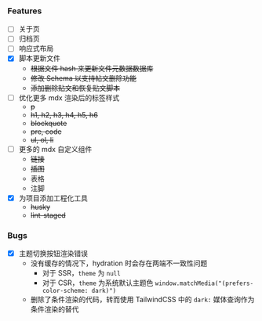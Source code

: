 ### Features

- [ ] 关于页
- [ ] 归档页
- [ ] 响应式布局
- [x] 脚本更新文件
  - ~~根据文件 hash 来更新文件元数据数据库~~
  - ~~修改 Schema 以支持帖文删除功能~~
  - ~~添加删除贴文和恢复贴文脚本~~
- [ ] 优化更多 mdx 渲染后的标签样式
  - ~~p~~
  - ~~h1, h2, h3, h4, h5, h6~~
  - ~~blockquote~~
  - ~~pre, code~~
  - ~~ul, ol, li~~
- [ ] 更多的 mdx 自定义组件
  - ~~链接~~
  - ~~插图~~
  - 表格
  - 注脚
- [x] 为项目添加工程化工具
  - ~~husky~~
  - ~~lint-staged~~

### Bugs

- [x] 主题切换按钮渲染错误
  - 没有缓存的情况下，hydration 时会存在两端不一致性问题
    - 对于 SSR，`theme` 为 `null`
    - 对于 CSR，`theme` 为系统默认主题色 `window.matchMedia("(prefers-color-scheme: dark)")`
  - 删除了条件渲染的代码，转而使用 TailwindCSS 中的 `dark:` 媒体查询作为条件渲染的替代
